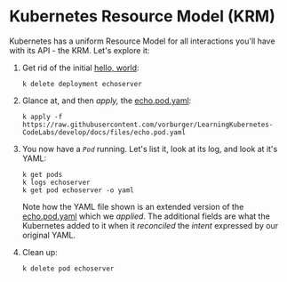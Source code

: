# Kubernetes Resource Model (KRM)

Kubernetes has a uniform Resource Model for all interactions you'll have with its API - the KRM. Let's explore it:

1. Get rid of the initial [hello, world](hello-world.md):

       k delete deployment echoserver

1. Glance at, and then _apply,_ the [echo.pod.yaml](files/echo.pod.yaml):

       k apply -f https://raw.githubusercontent.com/vorburger/LearningKubernetes-CodeLabs/develop/docs/files/echo.pod.yaml

1. You now have a _`Pod`_ running. Let's list it, look at its log, and look at it's YAML:

       k get pods
       k logs echoserver
       k get pod echoserver -o yaml

   Note how the YAML file shown is an extended version of the [echo.pod.yaml](files/echo.pod.yaml) which we _applied_. The additional fields are what the Kubernetes added to it when it _reconciled_ the _intent_ expressed by our original YAML.

1. Clean up:

       k delete pod echoserver
